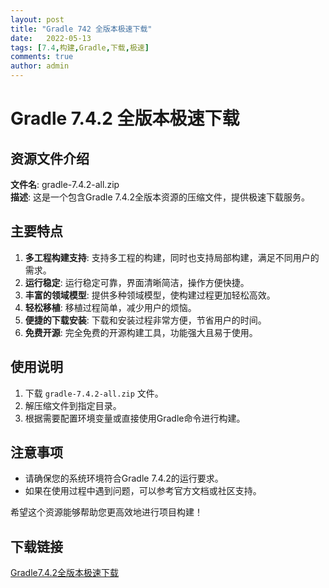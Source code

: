 ```yaml
---
layout: post
title: "Gradle 742 全版本极速下载"
date:   2022-05-13
tags: [7.4,构建,Gradle,下载,极速]
comments: true
author: admin
---
```

# Gradle 7.4.2 全版本极速下载

## 资源文件介绍

**文件名**: gradle-7.4.2-all.zip  
**描述**: 这是一个包含Gradle 7.4.2全版本资源的压缩文件，提供极速下载服务。

## 主要特点

1. **多工程构建支持**: 支持多工程的构建，同时也支持局部构建，满足不同用户的需求。
2. **运行稳定**: 运行稳定可靠，界面清晰简洁，操作方便快捷。
3. **丰富的领域模型**: 提供多种领域模型，使构建过程更加轻松高效。
4. **轻松移植**: 移植过程简单，减少用户的烦恼。
5. **便捷的下载安装**: 下载和安装过程非常方便，节省用户的时间。
6. **免费开源**: 完全免费的开源构建工具，功能强大且易于使用。

## 使用说明

1. 下载 `gradle-7.4.2-all.zip` 文件。
2. 解压缩文件到指定目录。
3. 根据需要配置环境变量或直接使用Gradle命令进行构建。

## 注意事项

- 请确保您的系统环境符合Gradle 7.4.2的运行要求。
- 如果在使用过程中遇到问题，可以参考官方文档或社区支持。

希望这个资源能够帮助您更高效地进行项目构建！

## 下载链接

[Gradle7.4.2全版本极速下载](https://pan.quark.cn/s/fea3e2b1260b)